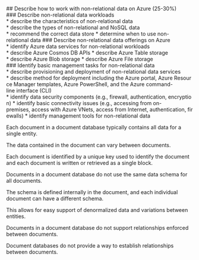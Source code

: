 ## Describe how to work with non-relational data on Azure (25-30%)
### Describe non-relational data workloads
* describe the characteristics of non-relational data
* describe the types of non-relational and NoSQL data
* recommend the correct data store
* determine when to use non-relational data
### Describe non-relational data offerings on Azure
* identify Azure data services for non-relational workloads
* describe Azure Cosmos DB APIs
* describe Azure Table storage
* describe Azure Blob storage
* describe Azure File storage
### Identify basic management tasks for non-relational data
* describe provisioning and deployment of non-relational data services
* describe method for deployment including the Azure portal, Azure Resource Manager templates, Azure PowerShell, and the Azure command-line interface (CLI)
* identify data security components (e.g., firewall, authentication, encryption)
* identify basic connectivity issues (e.g., accessing from on-premises, access with Azure VNets, access from Internet, authentication, firewalls)
* identify management tools for non-relational data

Each document in a document database typically contains all data for a single entity. 

The data contained in the document can vary between documents. 

Each document is identified by a unique key used to identify the document and each document is written or retrieved as a single block.

Documents in a document database do not use the same data schema for all documents. 

The schema is defined internally in the document, and each individual document can have a different schema. 

This allows for easy support of denormalized data and variations between entities. 

Documents in a document database do not support relationships enforced between documents. 

Document databases do not provide a way to establish relationships between documents.